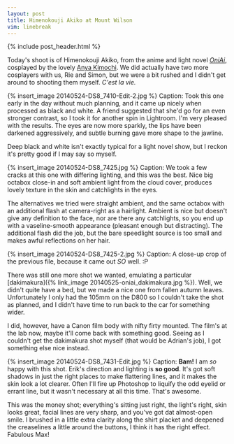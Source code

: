 ```yaml
---
layout: post
title: Himenokouji Akiko at Mount Wilson
vim: linebreak
---
```


{% include post_header.html %}

Today's shoot is of Himenokouji Akiko, from the anime and light novel [*OniAi*](http://en.wikipedia.org/wiki/Onii-chan_dakedo_Ai_sae_Areba_Kankei_Naiyone!), cosplayed by the lovely [Anya Kimochi](https://www.facebook.com/AnyaKimochi). We did actually have two more cosplayers with us, Rie and Simon, but we were a bit rushed and I didn't get around to shooting them myself. *C'est la vie.*

{% insert_image 20140524-DS8_7410-Edit-2.jpg %}
Caption: Took this one early in the day without much planning, and it came up nicely when processed as black and white. A friend suggested that she'd go for an even stronger contrast, so I took it for another spin in Lightroom. I'm very pleased with the results. The eyes are now more sparkly, the lips have been darkened aggressively, and subtle burning gave more shape to the jawline.

Deep black and white isn't exactly typical for a light novel show, but I reckon it's pretty good if I may say so myself.


{% insert_image 20140524-DS8_7425.jpg %}
Caption: We took a few cracks at this one with differing lighting, and this was the best. Nice big octabox close-in and soft ambient light from the cloud cover, produces lovely texture in the skin and catchlights in the eyes.

The alternatives we tried were straight ambient, and the same octabox with an additional flash at camera-right as a hairlight. Ambient is nice but doesn't give any definition to the face, nor are there any catchlights, so you end up with a vaseline-smooth appearance (pleasant enough but distracting). The additional flash did the job, but the bare speedlight source is too small and makes awful reflections on her hair.


{% insert_image 20140524-DS8_7425-2.jpg %}
Caption: A close-up crop of the previous file, because it came out *SO* well. :P

There was still one more shot we wanted, emulating a particular [dakimakura]({% link_image 20140525-oniai_dakimakura.jpg %}). Well, we didn't quite have a bed, but we made a nice one from fallen autumn leaves. Unfortunately I only had the 105mm on the D800 so I couldn't take the shot as planned, and I didn't have time to run back to the car for something wider.

I did, however, have a Canon film body with nifty firty mounted. The film's at the lab now, maybe it'll come back with something good. Seeing as I couldn't get the dakimakura shot myself (that would be Adrian's job), I got something else nice instead.

{% insert_image 20140524-DS8_7431-Edit.jpg %}
Caption: **Bam!** I am *so* happy with this shot. Erik's direction and lighting is **so good**. It's got soft shadows in just the right places to make flattering lines, and it makes the skin look a lot clearer. Often I'll fire up Photoshop to liquify the odd eyelid or errant line, but it wasn't necessary at all this time. That's awesome.

This was the money shot; everything's sitting just right, the light's right, skin looks great, facial lines are very sharp, and you've got dat almost-open smile. I brushed in a little extra clarity along the shirt placket and deepened the creaselines a little around the buttons, I think it has the right effect. Fabulous Max!
